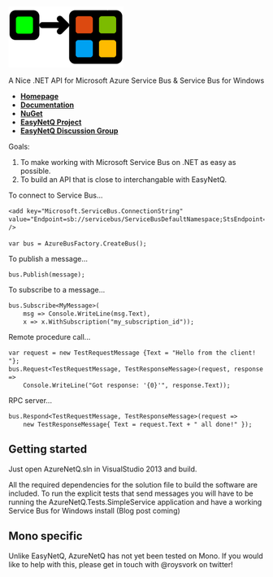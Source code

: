 ![AzureNetQ Logo](https://raw.githubusercontent.com/Roysvork/AzureNetQ/gh-pages/design/logo_design_150.png)

A Nice .NET API for Microsoft Azure Service Bus & Service Bus for Windows

* **[Homepage](http://roysvork.github.io/AzureNetQ)**
* **[Documentation](https://github.com/roysvork/AzureNetQ/wiki/Introduction)**
* **[NuGet](http://nuget.org/List/Packages/AzureNetQ)**
* **[EasyNetQ Project](http://github.com/mikehadlow/EasyNetQ)**
* **[EasyNetQ Discussion Group](https://groups.google.com/group/easynetq)**

Goals:

1. To make working with Microsoft Service Bus on .NET as easy as possible.
2. To build an API that is close to interchangable with EasyNetQ.

To connect to Service Bus...

    <add key="Microsoft.ServiceBus.ConnectionString" value="Endpoint=sb://servicebus/ServiceBusDefaultNamespace;StsEndpoint=https://servicebus:10355/ServiceBusDefaultNamespace;RuntimePort=10354;ManagementPort=10355" />

    var bus = AzureBusFactory.CreateBus();

To publish a message...

    bus.Publish(message);

To subscribe to a message...

	bus.Subscribe<MyMessage>(
		msg => Console.WriteLine(msg.Text),
		x => x.WithSubscription("my_subscription_id"));

Remote procedure call...

    var request = new TestRequestMessage {Text = "Hello from the client! "};
    bus.Request<TestRequestMessage, TestResponseMessage>(request, response => 
        Console.WriteLine("Got response: '{0}'", response.Text));

RPC server...

    bus.Respond<TestRequestMessage, TestResponseMessage>(request => 
		new TestResponseMessage{ Text = request.Text + " all done!" });
	

## Getting started

Just open AzureNetQ.sln in VisualStudio 2013 and build.

All the required dependencies for the solution file to build the software are included. To run the explicit tests that send messages you will have to be running the AzureNetQ.Tests.SimpleService application and have a working Service Bus for Windows install (Blog post coming)

## Mono specific

Unlike EasyNetQ, AzureNetQ has not yet been tested on Mono. If you would like to help with this, please get in touch with @roysvork on twitter!
